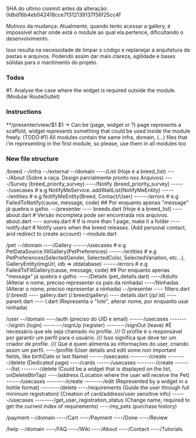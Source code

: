 SHA do ultimo commit antes da alteração: 0dbd16b4eb042418cce7f312139137f56f25cc4f

Motivos da mudança:
Atualmente, quando tento acessar a gallery, é impossível achar onde está o module ao qual ela pertence, dificultando o desenvolvimento.

Isso resulta na necessidade de limpar o código e replanejar a arquitetura de pastas e arquivos. Podendo assim dar mais clareza, agilidade e bases sólidas para o mantimento do projeto.

### Todos
#1: Analyse the case where the widget is required outside the module. (Modular RouteOutlet)

### Instructions
**/presenter/view/$1
$1 -> Can be (page, widget or ?) page represents a scaffold, widget represents something that could be used inside the module freely. (TODO:#1)
All modules contain the same infra, domain, (...) files that i'm representing in the first module, so please, use them in all modules too

### New file structure
/breed
--/infra
--/external
--/domain
----/List (Hoje é a breed_list)
----/About (Sobre a raça. Design parcialmente pronto nos Arquivos)
----/Survey (breed_priority_survey)
----/Notify (breed_priority_survey)
------/usecases  # e.g NotifyMeService..addWaitList(NotifyMeEntity)
------/entities  # e.g NotifyMeEntity(Breed, Contact/User)
------/errors  # e.g FailedToNotify(cause, message, code) ## Por enquanto apenas "message" já quebra o galho.
--/presenter
---- breeds.dart (Hoje é a breed_list)
---- about.dart  # Versão incompleta pode ser encontrada nos arquivos. about.dart
---- survey.dart  # If is more than 1 page, make it a folder
---- notify.dart  # Notify users when the breed releases. (Add personal contact, and redirect to create account)
--module.dart

/pet
--/domain
----/Gallery
------/usecases  # e.g PetDataSource.fillGallery(PetPreferences)
------/entities  # e.g PetPreferences(SelectedGender, SelectedColor, SelectedVariation, etc...), GalleryEntity(imgUrl, idb => iddatabase)
------/errors  # e.g FailedToFillGallery(cause, message, code) ## Por enquanto apenas "message" já quebra o galho.
----/Details (pet_details.dart)
----/Adults (Alterar o nome, preciso representar os pais da ninhada)
----/Ninhadas (Alterar o nome, preciso representar a ninhada)
--/presenter
---- filters.dart (/:breed) 
---- gallery.dart (/:breed/gallery)
---- details.dart (/p/:id)
---- parent.dart 
---- l.dart (Representa o "lote", alterar nome, por enquanto usar ninhada)

/user
--/domain
----/auth (preciso do UID e email)
------/usecases
--------/signIn (login)
--------/signUp (register)
--------/signOut (leave)  #É necessário que ele seja chamado no profile.
/// O profile é o responsável por garantir um perfil para o usuário.
/// Isso significa que deve ter um criador de profile.
/// Que é quem alimenta as informações do user, criando assim um perfil.
----/profile (User details and edit some non important fields, like birthDate or last Name)
------/usecases
--------/create
--------/delete (Dedicated page)
----/cards
------/usecases
--------/create
--------/list
--------/delete (Could be a widget that is displayed on the list, onDeleteBtnTap)
----/address (Location where the user will receive the Pet)
------/usecases
--------/create
--------/edit (Represented by a widget in a listtile format)
--------/delete
----/requirements (Guide the user through full minimum registration) [Creation of card/address/user sensitive info]
------/usecases
--------/get_user_registration_status (Change name, required to get the current index of requirements)
----/my_pets (purchase history)

/payment
--/domain
----/Cart
----/Payment
----/Done
----/Review

/help
--/domain
----/FAQ
----/Wiki
----/About
----/Contact
----/Tutorials
